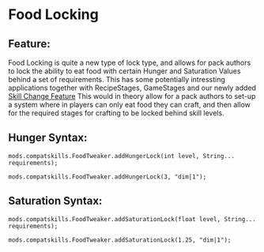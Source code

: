 # Food Locking

## Feature:

Food Locking is quite a new type of lock type, and allows for pack authors to lock the ability to eat food with certain Hunger and Saturation Values behind a set of requirements. This has some potentially intressting applications together with RecipeStages, GameStages and our newly added [Skill Change Feature](/Mods/CompatSkills/Supports/Reskillable/Skill_Change_Tweaker/) This would in theory allow for a pack authors to set-up a system where in players can only eat food they can craft, and then allow for the required stages for crafting to be locked behind skill levels.

## Hunger Syntax:

    mods.compatskills.FoodTweaker.addHungerLock(int level, String... requirements);
    
    mods.compatskills.FoodTweaker.addHungerLock(3, "dim|1");
    

## Saturation Syntax:

    mods.compatskills.FoodTweaker.addSaturationLock(float level, String... requirements);
    
    mods.compatskills.FoodTweaker.addSaturationLock(1.25, "dim|1");